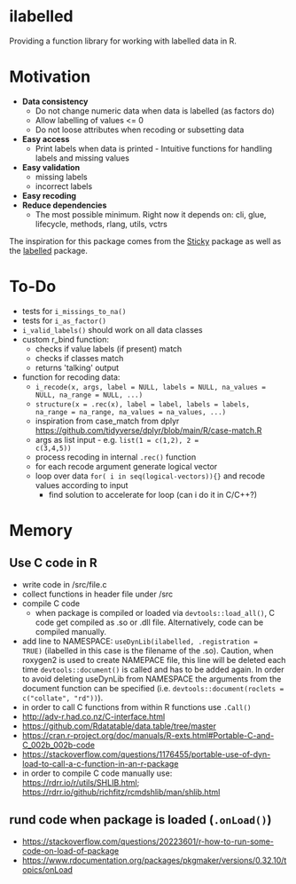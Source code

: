 
# ilabelled

Providing a function library for working with labelled data in R.

# Motivation

  - <b>Data consistency</b> 
    - Do not change numeric data when data is labelled (as factors do) 
    - Allow labelling of values <= 0 
    - Do not loose attributes when recoding or subsetting data
  - <b>Easy access</b> 
    - Print labels when data is printed - Intuitive functions for handling labels and missing values 
  - <b>Easy validation</b> 
    - missing labels 
    - incorrect labels 
  - <b>Easy recoding</b> 
  - <b>Reduce dependencies</b> 
    - The most possible minimum. Right now it depends on: cli, glue, lifecycle, methods, rlang, utils, vctrs

The inspiration for this package comes from the [Sticky](https://github.com/cran/sticky) package as well as the [labelled](https://github.com/larmarange/labelled) package.

# To-Do
  
  - tests for <code>i_missings_to_na()</code>
  - tests for <code>i_as_factor()</code>
  - <code>i_valid_labels()</code> should work on all data classes
  - custom r_bind function:
    - checks if value labels (if present) match
    - checks if classes match
    - returns 'talking' output
  - function for recoding data:
    - <code>i_recode(x, args, label = NULL, labels = NULL, na_values = NULL, na_range = NULL, ...)</code>
    - <code>structure(x = .rec(x), label = label, labels = labels, na_range = na_range, na_values = na_values, ...)</code>
    - inspiration from case_match from dplyr <https://github.com/tidyverse/dplyr/blob/main/R/case-match.R>
    - args as list input - e.g. <code>list(1 = c(1,2), 2 = c(3,4,5))</code>
    - process recoding in internal <code>.rec()</code> function
    - for each recode argument generate logical vector
    - loop over data <code>for( i in seq(logical-vectors)){}</code> and recode values according to input
      - find solution to accelerate for loop (can i do it in C/C++?)

# Memory
## Use C code in R

  - write code in /src/file.c
  - collect functions in header file under /src
  - compile C code
    - when package is compiled or loaded via <code>devtools::load_all()</code>, C code get compiled as .so or .dll file. Alternatively, code can be compiled manually.
  - add line to NAMESPACE: <code>useDynLib(ilabelled, .registration = TRUE)</code> (ilabelled in this case is the filename of the .so). Caution, when roxygen2 is used to create NAMEPACE file, this line will be deleted each time <code>devtools::document()</code> is called and has to be added again. In order to avoid deleting useDynLib from NAMESPACE the arguments from the document function can be specified (i.e. <code>devtools::document(roclets = c("collate", "rd"))</code>).
  - in order to call C functions from within R functions use <code>.Call()</code>
  - <http://adv-r.had.co.nz/C-interface.html>
  - https://github.com/Rdatatable/data.table/tree/master
  - https://cran.r-project.org/doc/manuals/R-exts.html#Portable-C-and-C_002b_002b-code
  - https://stackoverflow.com/questions/1176455/portable-use-of-dyn-load-to-call-a-c-function-in-an-r-package
  - in order to compile C code manually use: https://rdrr.io/r/utils/SHLIB.html; https://rdrr.io/github/richfitz/rcmdshlib/man/shlib.html

## rund code when package is loaded (<code>.onLoad()</code>)

  - https://stackoverflow.com/questions/20223601/r-how-to-run-some-code-on-load-of-package
  - https://www.rdocumentation.org/packages/pkgmaker/versions/0.32.10/topics/onLoad
